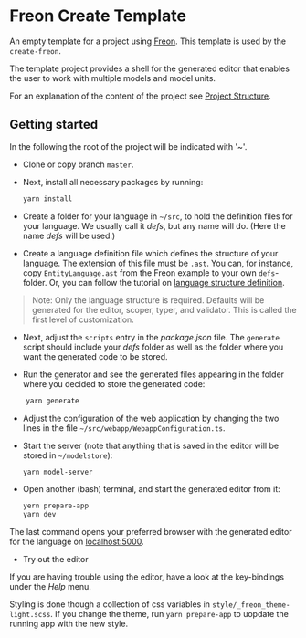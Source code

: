 # Freon Create Template

An empty template for a project using <a href="https://www.freon4dsl.dev">Freon</a>.
This template is used by the `create-freon`.

The template project provides a shell for the generated editor that enables the user to work with multiple models and model units.

For an explanation of the content of the project see
<a href="https://www.freon4dsl.dev/020_Getting_Started/020_Project_Structure" target="_blank">
Project Structure</a>.

## Getting started

In the following the root of the project will be indicated with '~'.

*   Clone or copy branch `master`.

*   Next, install all necessary packages by running:
    ```bash
    yarn install
    ```

*   Create a folder for your language in `~/src`, to hold the definition files for your language.
    We usually call it *defs*, but any name will do. (Here the name *defs* will be used.)

*	Create a language definition file which defines the structure of your language. The
     extension of this file must be `.ast`. You can, for instance, copy
     `EntityLanguage.ast` from the Freon example to your own `defs`-folder. Or, you can follow the
     tutorial on <a href="https://www.freon4dsl.dev/030_Developing_a_Language/010_Default_Level" target="_blank">language structure definition</a>.

> Note: Only the language structure is required. Defaults will be generated for the
> editor, scoper, typer, and validator. This is called the first level of customization.

*   Next, adjust the `scripts` entry in the *package.json* file. The `generate`
    script should include your *defs* folder as well as the folder where you want the
    generated code to be stored.

*   Run the generator and see the generated files appearing in the folder where you
    decided to store the generated code:

```bash
    yarn generate
```

*   Adjust the configuration of the web application by changing the two lines in the file
    `~/src/webapp/WebappConfiguration.ts`.

*   Start the server (note that anything that is saved in the editor will be stored in `~/modelstore`):
    ```bash
    yarn model-server
    ```

*	Open another (bash) terminal, and start the generated editor from it:
     ```bash
     yern prepare-app
     yarn dev
     ```

The last command opens your preferred browser with the generated editor for the language
on [localhost:5000](http://localhost:5000/).

*   Try out the editor

If you are having trouble using the editor, have a look at the key-bindings under the *Help* menu.

Styling is done though a collection of css variables in `style/_freon_theme-light.scss`.
If you change the theme, run `yarn prepare-app` to uopdate the running app with the new style.
